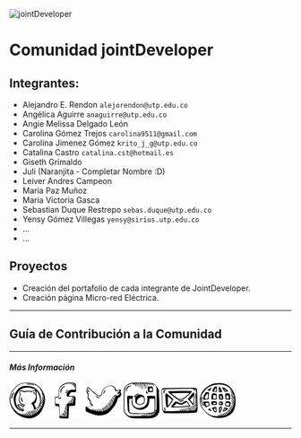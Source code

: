 ![jointDeveloper](https://raw.githubusercontent.com/jointDeveloper/Aprendizaje-Web/gh-pages/IMG/robot-logo.png)

# Comunidad jointDeveloper

## Integrantes:

* Alejandro E. Rendon `alejorendon@utp.edu.co`
* Angélica Aguirre `anaguirre@utp.edu.co`
* Angie Melissa Delgado León
* Carolina Gómez Trejos  `carolina9511@gmail.com`
* Carolina Jimenez Gómez `krito_j_g@utp.edu.co`
* Catalina Castro `catalina.cst@hotmail.es`
* Giseth Grimaldo
* Juli (Naranjita - Completar Nombre :D)
* Leiver Andres Campeon
* Maria Paz Muñoz
* Maria Victoria Gasca
* Sebastian Duque Restrepo `sebas.duque@utp.edu.co`
* Yensy Gómez Villegas `yensy@sirius.utp.edu.co`
* ...
* ...

## Proyectos
* Creación del portafolio de cada integrante de JointDeveloper.
* Creación página Micro-red Eléctrica.

___

## Guía de Contribución a la Comunidad

___
#### _Más Información_

<a href="https://github.com/jointDeveloper/"><img src="https://raw.githubusercontent.com/jointDeveloper/media/master/social-icon/github.png" alt="Github-jointDeveloper" /></a>
<a href="https://facebook.com/jointDeveloper/"><img src="https://raw.githubusercontent.com/jointDeveloper/media/master/social-icon/facebook.png" alt="Facebook-jointDeveloper" /></a>
<a href="https://twitter.com/jointdev"><img src="https://raw.githubusercontent.com/jointDeveloper/media/master/social-icon/twitter.png" alt="Twitter-jointDeveloper" /></a>
<a href="https://instagram.com/jointdeveloper/"><img src="https://raw.githubusercontent.com/jointDeveloper/media/master/social-icon/instagram.png" alt="Instagram-jointDeveloper" /></a>
<a href="mailto:developerjoint@gmail.com"><img src="https://raw.githubusercontent.com/jointDeveloper/media/master/social-icon/email.png" alt="E-mail-jointDeveloper" /></a>
<a href="https://jointdeveloper.github.io/Aprendizaje-Web/"><img src="https://raw.githubusercontent.com/jointDeveloper/media/master/social-icon/internet.png" alt="Web-jointDeveloper" /></a>
___

